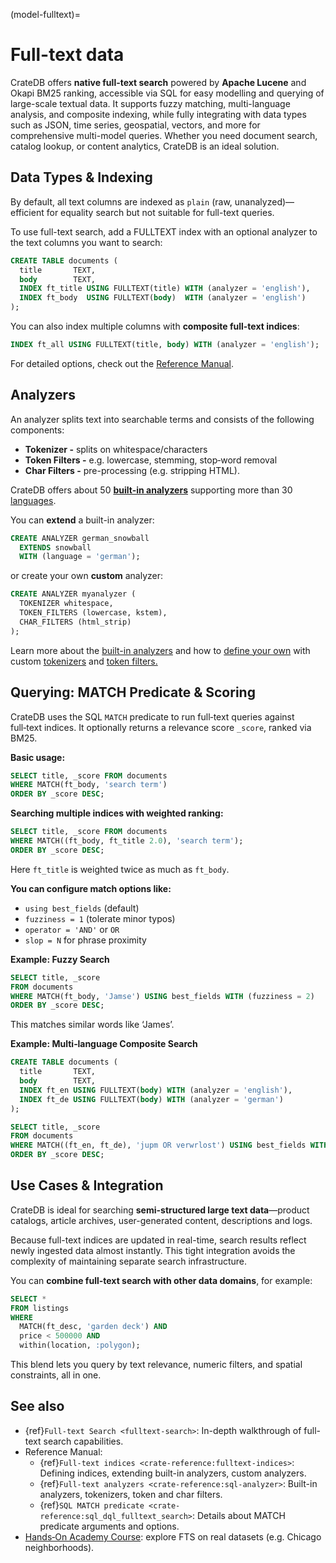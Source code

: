 (model-fulltext)=
# Full-text data

CrateDB offers **native full-text search** powered by **Apache Lucene** and Okapi
BM25 ranking, accessible via SQL for easy modelling and querying of large-scale
textual data. It supports fuzzy matching, multi-language analysis, and composite
indexing, while fully integrating with data types such as JSON, time series,
geospatial, vectors, and more for comprehensive multi-model queries. Whether you
need document search, catalog lookup, or content analytics, CrateDB is an ideal
solution.

## Data Types & Indexing

By default, all text columns are indexed as `plain` (raw, unanalyzed)—efficient
for equality search but not suitable for full-text queries.

To use full-text search, add a FULLTEXT index with an optional analyzer to the
text columns you want to search:

```sql
CREATE TABLE documents (
  title       TEXT,
  body        TEXT,
  INDEX ft_title USING FULLTEXT(title) WITH (analyzer = 'english'),
  INDEX ft_body  USING FULLTEXT(body)  WITH (analyzer = 'english')
);
```

You can also index multiple columns with **composite full-text indices**:

```sql
INDEX ft_all USING FULLTEXT(title, body) WITH (analyzer = 'english');
```

For detailed options, check out the [Reference Manual](https://cratedb.com/docs/crate/reference/en/latest/general/ddl/fulltext-indices.html).

## Analyzers

An analyzer splits text into searchable terms and consists of the following components:

* **Tokenizer -** splits on whitespace/characters
* **Token Filters -** e.g. lowercase, stemming, stop‑word removal
* **Char Filters -** pre-processing (e.g. stripping HTML).

CrateDB offers about 50 [**built-in analyzers**](https://cratedb.com/docs/crate/reference/en/latest/general/ddl/analyzers.html#built-in-analyzers) supporting more than 30 [languages](https://cratedb.com/docs/crate/reference/en/latest/general/ddl/analyzers.html#language).

You can **extend** a built-in analyzer:

```sql
CREATE ANALYZER german_snowball
  EXTENDS snowball
  WITH (language = 'german');
```

or create your own **custom** analyzer:

```sql
CREATE ANALYZER myanalyzer (
  TOKENIZER whitespace,
  TOKEN_FILTERS (lowercase, kstem),
  CHAR_FILTERS (html_strip)
);
```

Learn more about the [built-in analyzers](https://cratedb.com/docs/crate/reference/en/latest/general/ddl/analyzers.html#built-in-analyzers) and how to [define your own](https://cratedb.com/docs/crate/reference/en/latest/general/ddl/fulltext-indices.html#creating-a-custom-analyzer) with custom [tokenizers](https://cratedb.com/docs/crate/reference/en/latest/general/ddl/analyzers.html#built-in-tokenizers) and [token filters.](https://cratedb.com/docs/crate/reference/en/latest/general/ddl/analyzers.html#built-in-token-filters)


## Querying: MATCH Predicate & Scoring

CrateDB uses the SQL `MATCH` predicate to run full‑text queries against
full‑text indices. It optionally returns a relevance score `_score`, ranked via
BM25.

**Basic usage:**

```sql
SELECT title, _score FROM documents
WHERE MATCH(ft_body, 'search term')
ORDER BY _score DESC;
```

**Searching multiple indices with weighted ranking:**

```sql
SELECT title, _score FROM documents
WHERE MATCH((ft_body, ft_title 2.0), 'search term');
ORDER BY _score DESC;
```
Here `ft_title` is weighted twice as much as `ft_body`.

**You can configure match options like:**

* `using best_fields` (default)
* `fuzziness = 1` (tolerate minor typos)
* `operator = 'AND'` or `OR`
* `slop = N` for phrase proximity

**Example: Fuzzy Search**

```sql
SELECT title, _score
FROM documents
WHERE MATCH(ft_body, 'Jamse') USING best_fields WITH (fuzziness = 2)
ORDER BY _score DESC;
```

This matches similar words like ‘James’.

**Example: Multi‑language Composite Search**

```sql
CREATE TABLE documents (
  title       TEXT,
  body        TEXT,
  INDEX ft_en USING FULLTEXT(body) WITH (analyzer = 'english'),
  INDEX ft_de USING FULLTEXT(body) WITH (analyzer = 'german')
);

SELECT title, _score
FROM documents
WHERE MATCH((ft_en, ft_de), 'jupm OR verwrlost') USING best_fields WITH (fuzziness = 1)
ORDER BY _score DESC;
```

## Use Cases & Integration

CrateDB is ideal for searching **semi-structured large text data**—product
catalogs, article archives, user-generated content, descriptions and logs.

Because full-text indices are updated in real-time, search results reflect newly
ingested data almost instantly. This tight integration avoids the complexity of
maintaining separate search infrastructure.

You can **combine full-text search with other data domains**, for example:

```sql
SELECT *
FROM listings
WHERE
  MATCH(ft_desc, 'garden deck') AND
  price < 500000 AND
  within(location, :polygon);
```

This blend lets you query by text relevance, numeric filters, and spatial
constraints, all in one.

## See also

* {ref}`Full-text Search <fulltext-search>`: In-depth
  walkthrough of full-text search capabilities.
* Reference Manual:
  * {ref}`Full-text indices <crate-reference:fulltext-indices>`: Defining
    indices, extending built-in analyzers, custom analyzers.
  * {ref}`Full-text analyzers <crate-reference:sql-analyzer>`: Built-in
    analyzers, tokenizers, token and char filters.
  * {ref}`SQL MATCH predicate <crate-reference:sql_dql_fulltext_search>`:
    Details about MATCH predicate arguments and options.
* [Hands‑On Academy Course]:
  explore FTS on real datasets (e.g. Chicago neighborhoods).


[Hands‑On Academy Course]: https://learn.cratedb.com/cratedb-fundamentals?lesson=fulltext-search
